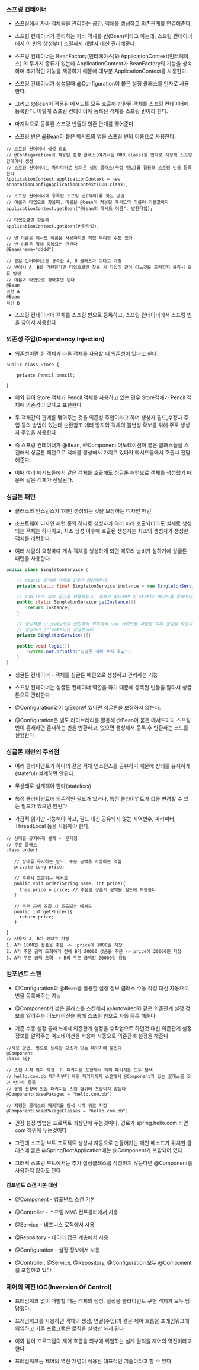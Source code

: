 ### 스프링 컨테이너

* 스프링에서 자바 객체들을 관리하는 공간. 객체를 생성하고 의존관계를 연결해준다.

* 스프링 컨테이너가 관리하는 자바 객체를 빈(Bean)이라고 하는데, 스프링 컨테이너에서 이 빈의 생성부터 소멸까지 개발자 대신 관리해준다. 

* 스프링 컨테이너는 BeanFactory(인터페이스)와 ApplicationContext(인터페이스) 의 두가지 종류가 있는데 ApplicationContext가 BeanFactory의 기능을 상속하며 추가적인 기능을 제공하기 때문에 대부분 ApplicationContext를 사용한다.

* 스프링 컨테이너가 생성될때 @Configuration이 붙은 설정 클래스를 인자로 사용한다.

* 그리고 @Bean이 적용된 메서드를 모두 호출해 반환된 객체를 스프링 컨테이너에 등록한다. 이렇게 스프링 컨테이너에 등록된 객체를 스프링 빈이라 한다.

* 마지막으로 등록된 스프링 빈들의 의존 관계를 맺어준다

* 스프링 빈은 @Bean이 붙은 메서드의 명을 스프링 빈의 이름으로 사용한다.
```
// 스프링 컨테이너 생성 방법
// @Configuration이 적용된 설정 클래스(여기서는 000.class)를 인자로 지정해 스프링 컨테이너 생성
// 스프링 컨테이너는 파라미터로 넘어온 설정 클래스(구성 정보)를 활용해 스프링 빈을 등록한다
ApplicationContext applicationContext = new AnnotationConfigApplicationContext(000.class);

// 스프링 컨테이너에 등록된 스프링 빈(객체)를 찾는 방법
// 이름과 타입으로 찾을때. 이름은 @bean이 적용된 메서드의 이름이 기본값이다
applicationContext.getBean("@Bean의 메서드 이름", 반환타입);

// 타입으로만 찾을때
applicationContext.getBean(반환타입);

// 빈 이름은 메서드 이름을 사용하지만 직접 부여할 수도 있다
// 빈 이름은 절대 중복되면 안된다
@Bean(name="dddd")

// 같은 인터페이스를 상속한 A, B 클래스가 있다고 가정
// 빈에서 A, B를 리턴한다면 타입으로만 찾을 시 타입이 같아 어느것을 출력할지 몰라서 오류 발생
// 이름과 타입으로 찾아주면 된다
@Bean
리턴 A
@Bean
리턴 B
```

* 스프링 컨테이너에 객체를 스프링 빈으로 등록하고, 스프링 컨테이너에서 스프링 빈을 찾아서 사용한다


### 의존성 주입(Dependency Injection)

* 의존성이란 한 객체가 다른 객체를 사용할 때 의존성이 있다고 한다.

```
public class Store {

    private Pencil pencil;

}
```

* 위와 같이 Store 객체가 Pencil 객체를 사용하고 있는 경우 Store객체가 Pencil 객체에 의존성이 있다고 표현한다.

* 두 객체간의 관계를 맺어주는 것을 의존성 주입이라고 하며 생성자,필드,수정자 주입 등의 방법이 있는데 순환참조 에러 방지와 객체의 불변성 확보를 위해 주로 생성자 주입을 사용한다.

* 즉 스프링 컨테이너가 @Bean, @Component 어노테이션이 붙은 클래스들을 스캔해서 싱글톤 패턴으로 객체를 생성해서 가지고 있다가 메서드들에서 호출시 전달해준다. 

* 이때 여러 메서드들에서 같은 객체를 호출해도 싱글톤 패턴으로 객체를 생성했기 때문에 같은 객체가 전달된다.



### 싱글톤 패턴

* 클래스의 인스턴스가 1개만 생성되는 것을 보장하는 디자인 패턴

* 소프트웨어 디자인 패턴 중의 하나로 생성자가 여러 차례 호출되더라도 실제로 생성되는 객체는 하나이고, 최초 생성 이후에 호출된 생성자는 최초의 생성자가 생성한 객체를 리턴한다.

* 여러 사람의 요청마다 계속 객체를 생성하게 되면 메모리 낭비가 심하기에 싱글톤 패턴을 사용한다.
```java
public class SingletonService {

    // static 영역에 객체를 1개만 생성해둔다
    private static final SingletonService instance = new SingletonService();

    // public로 외부 접근을 허용해두고, 객체가 필요하면 이 static 메서드를 통해서만 조회하도록 허용한다.
    public static SingletonService getInstance(){
        return instance;
    }

    // 생성자를 private으로 선언해서 외부에서 new 키워드를 사용한 객체 생성을 막는다.
    // 생성자가 private이면 싱글톤이다
    private SingletonService(){}
    
    public void logic(){
        System.out.println("싱글톤 객체 로직 호출");
    }
}
```

* 싱글톤 컨테이너 - 객체를 싱글톤 패턴으로 생성하고 관리하는 기능

* 스프링 컨테이너는 싱글톤 컨테이너 역할을 하기 때문에 등록된 빈들을 알아서 싱글톤으로 관리한다

* @Configuration없이 @Bean만 있다면 싱글톤을 보장하지 않는다.

* @Configuration은 별도 라이브러리를 활용해 @Bean이 붙은 메서드마다 스프링 빈이 존재하면 존재하는 빈을 반환하고, 없으면 생성해서 등록 후 반환하는 코드를 실행한다


### 싱글톤 패턴의 주의점

* 여러 클라이언트가 하나의 같은 객체 인스턴스를 공유하기 때문에 상태를 유지하게(stateful) 설계하면 안된다.

* 무상태로 설계해야 한다(stateless)

* 특정 클라이언트에 의존적인 필드가 있거나, 특정 클라이언트가 값을 변경할 수 있는 필드가 있으면 안된다

* 가급적 읽기만 가능해야 하고, 필드 대신 공유되지 않는 지역변수, 파라미터, ThreadLocal 등을 사용해야 한다.

```
// 상태를 유지하게 설계 시 문제점
// 주문 클래스
class order{

   // 상태를 유지하는 필드. 주문 금액을 저장하는 역할
   private Long price;

   // 주문시 호출되는 메서드
   public void order(String name, int price){
     this.price = price; // 주문한 상품의 금액을 필드에 저장한다
   }

   // 주문 금액 조회 시 호출되는 메서드
   public int getPrice(){
     return price;
   }

}
// 사용자 A, B가 있다고 가정
1. A가 1000원 상품을 주문 ->  price에 1000원 저장
2. A가 주문 금액 조회하기 전에 B가 20000 상품을 주문 -> price에 20000원 저장
3. A가 주문 금액 조회 -> B의 주문 금액인 20000원 응답  
```

### 컴포넌트 스캔

* @Configuration과 @Bean을 활용한 설정 정보 클래스 수동 작성 대신 자동으로 빈을 등록해주는 기능

* @Component가 붙은 클래스를 스캔해서 @Autowired와 같은 의존관계 설정 정보를 알려주는 어노테이션을 통해 스프링 빈으로 자동 등록 해준다

* 기존 수동 설정 클래스에서 의존관계 설정을 수작업으로 하던것 대신 의존관계 설정 정보를 알려주는 어노테이션을 사용해 자동으로 의존관계 설정을 해준다

```
//사용 방법. 빈으로 등록할 요소가 있는 패키지에 붙인다
@Component
class a{}

// 스캔 시작 위치 지정. 이 패키지를 포함해서 하위 패키지를 모두 탐색
// hello.com.bb 패키지부터 하위 패키지까지 스캔해서 @Component가 있는 클래스를 찾아 빈으로 등록
// 동일 선상에 있는 패키지는 스캔 범위에 포함되지 않는다
@Component(basePakages = "hello.com.bb")

// 지정한 클래스의 패키지를 탐색 시작 위로 지정
@Component(basePakageClasses = "hello.com.bb") 
```

* 권장 설정 방법은 프로젝트 최상단에 두는것이다. 경로가 spring.hello.com 라면 com 하위에 두는것이다

* 그런데 스프링 부트 프로젝트 생성시 자동으로 만들어지는 메인 메소드가 위치한 클래스에 붙은 @SpringBootApplication에는 @Component가 포함되어 있다

* 그래서 스프링 부트에서는 추가 설정클래스를 작성하지 않는다면 @Component를 사용하지 않아도 된다


#### 컴포넌트 스캔 기본 대상

* @Component - 컴포넌트 스캔 기본

* @Controller - 스프링 MVC 컨트롤러에서 사용

* @Service - 비즈니스 로직에서 사용

* @Repository - 데이터 접근 계층에서 사용

* @Configuration - 설정 정보에서 사용
  
* @Controller, @Service, @Repository, @Configuration 모두 @Component를 포함하고 있다
  

### 제어의 역전 IOC(Inversion Of Control)

* 프레임워크 없이 개발할 때는 객체의 생성, 설정을 클라이언트 구현 객체가 모두 담당했다.

* 프레임워크를 사용하면 객체의 생성, 연결(주입)과 같은 제어 흐름을 프레임워크에 위임하고 기존 프로그램은 로직을 실행만 하게 된다

* 이와 같이 프로그램의 제어 흐름을 외부에 위임하는 설계 원칙을 제어의 역전이라고 한다. 
 
* 프레임워크는 제어의 역전 개념이 적용된 대표적인 기술이라고 할 수 있다.
